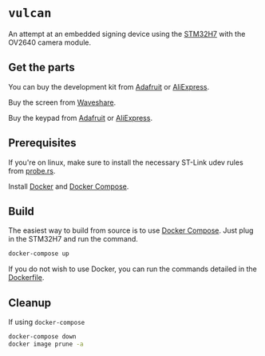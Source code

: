 # `vulcan`

An attempt at an embedded signing device using the [STM32H7](https://stm32-base.org/boards/STM32H743VIT6-STM32H7XX-M) with the OV2640 camera module.

## Get the parts

You can buy the development kit from [Adafruit](https://www.adafruit.com/product/5032)
or [AliExpress](https://www.aliexpress.com/wholesale?SearchText=stm32h750).

Buy the screen from [Waveshare](https://www.waveshare.com/product/displays/lcd-oled/lcd-oled-3/2inch-lcd-module.htm).

Buy the keypad from [Adafruit](https://www.adafruit.com/product/1824) or
[AliExpress](https://www.aliexpress.com/wholesale?SearchText=3x4+keypad).

## Prerequisites
If you're on linux, make sure to install the necessary ST-Link udev rules from [probe.rs](https://probe.rs/docs/getting-started/probe-setup/).

Install [Docker](https://docs.docker.com/engine/install/) and [Docker Compose](https://docs.docker.com/compose/install/).

## Build

The easiest way to build from source is to use [Docker Compose](https://docs.docker.com/compose/install/). Just plug in the
STM32H7 and run the command.

```sh
docker-compose up
```

If you do not wish to use Docker, you can run the commands detailed in the [Dockerfile](./Dockerfile).

## Cleanup

If using `docker-compose`

```sh
docker-compose down
docker image prune -a
```
